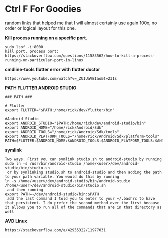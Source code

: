 # Ctrl F For Goodies
random links that helped me that I will almost certainly use again 100x,
no order or logical layout for this one.

**Kill process running on a specific port.**
```
sudo lsof -i:8000
kill port, process port: https://stackoverflow.com/questions/11583562/how-to-kill-a-process-running-on-particular-port-in-linux
```

**cmdline-tools flutter error with flutter doctor**
```
https://www.youtube.com/watch?v=_ZUIUaVBIao&t=231s
```

**PATH FLUTTER ANDROID STUDIO**
```
### PATH ###

# Flutter
export FLUTTER="$PATH:/home/rick/dev/flutter/bin"

#Android Studio
export ANDROID_STUDIO="$PATH:/home/rick/dev/android-studio/bin"
export ANDROID_HOME="/home/rick/Android/Sdk"
export ANDROID_TOOLS="/home/rick/Android/Sdk/tools"
export ANDROID_PLATFORM_TOOLS="/home/rick/Android/Sdk/platform-tools"
PATH=$FLUTTER:$ANDROID_HOME:$ANDROID_TOOLS:$ANDROID_PLATFORM_TOOLS:$ANDROID_STUDIO
```

**symlink**
```
Two ways. First you can symlink studio.sh to android-studio by running 
sudo ln -s /usr/bin/android-studio /home/<user>/dev/android-studio/bin/studio.sh
 or by symlinking studio.sh to android-studio and then adding the path to your path variable. You would do this by running 
ln -s /home/<user>/dev/android-studio/bin/android-studio /home/<user>/dev/android-studio/bin/studio.sh
 and then running 
export PATH=~/dev/android-studio/bin:$PATH
 add the last command I told you to enter to your ~/.bashrc to have that persistent. I do prefer the second method over the first because it allows you to run all of the commands that are in that directory as well
```

**AVD Linux**
```
https://stackoverflow.com/a/42955322/11977031
```
